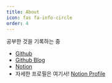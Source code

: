 ```yaml
---
title: About
icon: fas fa-info-circle
order: 4
---
```


공부한 것을 기록하는 중  
* [Github](https://github.com/coitloz88)
* [Github Blog](https://coitloz88.github.io/)
* [Notion](https://coitloz88.notion.site/)
* 자세한 프로필은 여기서! [Notion Profile](https://coitloz88.notion.site/Profile-Hyemin-Lee-9e2a275d08d04ae48685d02ec1ccc651)